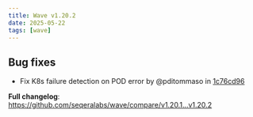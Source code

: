 ```yaml
---
title: Wave v1.20.2
date: 2025-05-22
tags: [wave]
---
```


## Bug fixes

- Fix K8s failure detection on POD error by @pditommaso in [1c76cd96](https://github.com/seqeralabs/wave/commit/1c76cd965ed4391f8cc9335bb46d7949586b6683)

**Full changelog**: https://github.com/seqeralabs/wave/compare/v1.20.1...v1.20.2
